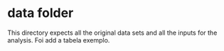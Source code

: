 # data folder
This directory expects all the original data sets and all the inputs for the analysis.
Foi add a tabela exemplo. 